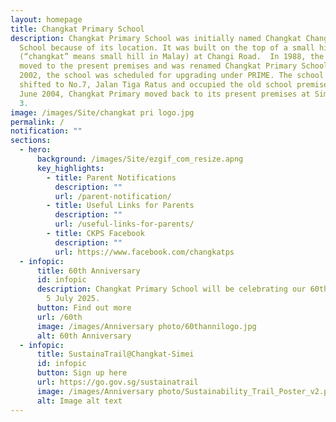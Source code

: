```yaml
---
layout: homepage
title: Changkat Primary School
description: Changkat Primary School was initially named Changkat Changi Primary
  School because of its location. It was built on the top of a small hill
  (“changkat” means small hill in Malay) at Changi Road.  In 1988, the school
  moved to the present premises and was renamed Changkat Primary School. In
  2002, the school was scheduled for upgrading under PRIME. The school thus
  shifted to No.7, Jalan Tiga Ratus and occupied the old school premises. In
  June 2004, Changkat Primary moved back to its present premises at Simei Street
  3.
image: /images/Site/changkat pri logo.jpg
permalink: /
notification: ""
sections:
  - hero:
      background: /images/Site/ezgif_com_resize.apng
      key_highlights:
        - title: Parent Notifications
          description: ""
          url: /parent-notification/
        - title: Useful Links for Parents
          description: ""
          url: /useful-links-for-parents/
        - title: CKPS Facebook
          description: ""
          url: https://www.facebook.com/changkatps
  - infopic:
      title: 60th Anniversary
      id: infopic
      description: Changkat Primary School will be celebrating our 60th Anniversary on
        5 July 2025.
      button: Find out more
      url: /60th
      image: /images/Anniversary photo/60thannilogo.jpg
      alt: 60th Anniversary
  - infopic:
      title: SustainaTrail@Changkat-Simei
      id: infopic
      button: Sign up here
      url: https://go.gov.sg/sustainatrail
      image: /images/Anniversary photo/Sustainability_Trail_Poster_v2.png
      alt: Image alt text
---
```

